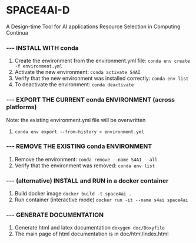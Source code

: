 # SPACE4AI-D

A Design-time Tool for AI applications Resource Selection  in Computing Continua

### --- INSTALL WITH conda
1. Create the environment from the environment.yml file:
```conda env create -f environment.yml```
2. Activate the new environment:
```conda activate S4AI```
3. Verify that the new environment was installed correctly:
```conda env list```
4. To deactivate the environment:
```conda deactivate```

### --- EXPORT THE CURRENT conda ENVIRONMENT (across platforms)
Note: the existing environment.yml file will be overwritten
1. ```conda env export --from-history > environment.yml```

### --- REMOVE THE EXISTING conda ENVIRONMENT
1. Remove the environment:
```conda remove --name S4AI --all```
2. Verify that the environment was removed:
```conda env list```

### --- (alternative) INSTALL and RUN in a docker container
1. Build docker image
```docker build -t space4ai .```
2. Run container (interactive mode)
```docker run -it --name s4ai space4ai```

### --- GENERATE DOCUMENTATION
1. Generate html and latex documentation
```doxygen doc/Doxyfile```
2. The main page of html documentation is in doc/html/index.html
